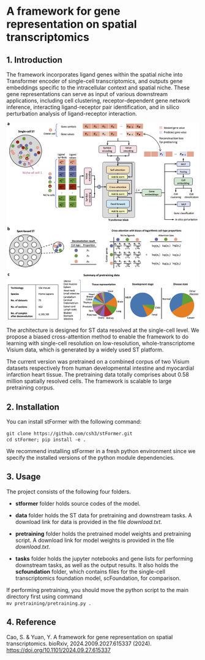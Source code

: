 # A framework for gene representation on spatial transcriptomics

## 1. Introduction
The framework incorporates ligand genes within the spatial niche into Transformer encoder of single-cell transcriptomics, and outputs gene embeddings specific to the intracellular context and spatial niche. These gene representations can serve as input of various downstream applications, including cell clustering, receptor-dependent gene network inference, interacting ligand-receptor pair identification, and in silico perturbation analysis of ligand-receptor interaction.

![Framework Architecture](https://github.com/csh3/stFormer/blob/main/schematic_overview.png)

The architecture is designed for ST data resolved at the single-cell level. We propose a biased cross-attention method to enable the framework to do learning with single-cell resolution on low-resolution, whole-transcriptome Visium data, which is generated by a widely used ST platform. 

The current version was pretrained on a combined corpus of two Visium datasets respectively from human developmental intestine and myocardial infarction heart tissue. The pretraining data totally comprises about 0.58 million spatially resolved cells. The framework is scalable to large pretraining corpus. 

## 2. Installation
You can install stFormer with the following command:

```
git clone https://github.com/csh3/stFormer.git
cd stFormer; pip install -e .
```

We recommend installing stFormer in a fresh python environment since we specify the installed versions of the python module dependencies.

## 3. Usage
The project consists of the following four folders.

* **stformer** folder holds source codes of the model.

* **data** folder holds the ST data for pretraining and downstream tasks. A download link for data is provided in the file *download.txt*.

* **pretraining** folder holds the pretrained model weights and pretraining script. A download link for model weights is provided in the file *download.txt*.

* **tasks** folder holds the jupyter notebooks and gene lists for performing downstream tasks, as well as the output results. It also holds the **scfoundation** folder, which contains files for the single-cell transcriptomics foundation model, scFoundation, for comparison.

If performing pretraining, you should move the python script to the main directory first using command       
`mv pretraining/pretraining.py .`

## 4. Reference
Cao, S. & Yuan, Y. A framework for gene representation on spatial transcriptomics. bioRxiv, 2024.2009.2027.615337 (2024). https://doi.org/10.1101/2024.09.27.615337



